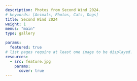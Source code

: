 ```yaml
---
description: Photos from Second Wind 2024.
# keywords: [Animals, Photos, Cats, Dogs]
title: Second Wind 2024
weight: 1
menus: "main"
type: gallery

params:
  featured: true
# list pages require at least one image to be displayed.
resources:
  - src: feature.jpg
    params:
      cover: true
---
```


